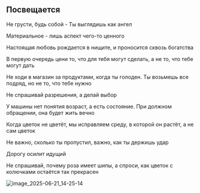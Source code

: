 ## Посвещается

Не грусти, будь собой - Ты выглядишь как ангел

Материальное - лишь аспект чего-то ценного

Настоящая любовь рождается в нищите, и проносится сквозь богатства

В первую очередь цени то, что для тебя могут сделать, а не то, что тебе могут дать

Не ходи в магазин за продуктами, когда ты голоден. Ты возьмешь все подряд, но не то, что тебе нужно

Не спрашивай разрешения, а делай выбор

У машины нет понятия возраст, а есть состояние. При должном обращении, она будет жить вечно

Когда цветок не цветёт, мы исправляем среду, в которой он растёт, а не сам цветок

Не важно, сколько ты пропустил, важно, как ты держишь удар

Дорогу осилит идущий

Не спрашивай, почему роза имеет шипы, а спроси, как цветок с колючками остаётся так прекрасен

![image_2025-06-21_14-25-14](https://github.com/user-attachments/assets/27fbaeb0-0497-4069-b304-a1babd0dbe98)
